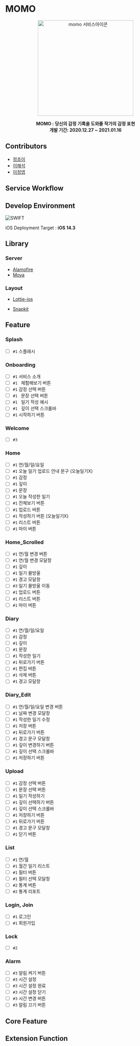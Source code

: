 # MOMO



<p align=center width=100%>
<img src="https://user-images.githubusercontent.com/28949235/103538540-b7981800-4ed9-11eb-83bb-4659c2378d83.png" alt="momo  서비스아이콘" width=300 />

</p><div align=center>

**MOMO : 당신의 감정 기록을 도와줄 작가의 감정 표현**<br>
**개발 기간: 2020.12.27 ~ 2021.01.16**

</div>

## Contributors

* [정초이](https://github.com/iamcho2)
* [이해석](https://github.com/haeseoklee)
* [이정엽](https://github.com/jeongyeob97)



## Service Workflow

## Develop Environment

![SWIFT](https://img.shields.io/static/v1?style=for-the-badge&logo=swift&message=SWIFT&label=&color=FA7343&labelColor=000000)

iOS Deployment Target : <b>iOS 14.3</b>

## Library

### Server

* [Alamofire](https://github.com/Alamofire/Alamofire)
* [Moya](https://github.com/Moya/Moya)

### Layout

* [Lottie-ios](https://github.com/airbnb/lottie-ios)

* [Snapkit](https://github.com/SnapKit/SnapKit)

## Feature

### Splash

- [ ] `#1` 스플래시

### Onboarding

- [ ] `#1` 서비스 소개
- [ ] `#1 ` 체험해보기 버튼
- [ ] `#1` 감정 선택 버튼
- [ ] `#1 ` 문장 선택 버튼
- [ ] `#1 ` 일기 작성 예시
- [ ] `#1 ` 깊이 선택 스크롤바
- [ ] `#1` 시작하기 버튼

### Welcome

- [ ] `#3` 

### Home

- [ ] `#1` 연/월/일/요일
- [ ] `#1` 오늘 일기 업로드 안내 문구 (오늘일기X)
- [ ] `#1` 감정
- [ ] `#1` 깊이
- [ ] `#1` 문장
- [ ] `#1` 오늘 작성한 일기
- [ ] `#1` 전체보기 버튼
- [ ] `#1` 업로드 버튼
- [ ] `#1` 작성하기 버튼 (오늘일기X)
- [ ] `#1` 리스트 버튼
- [ ] `#1` 마이 버튼

### Home_Scrolled

- [ ] `#1` 연/월 변경 버튼
- [ ] `#1` 연/월 변경 모달창
- [ ] `#1` 깊이
- [ ] `#1` 일기 물방울
- [ ] `#1` 경고 모달창
- [ ] `#3` 일기 물방울 이동
- [ ] `#1` 업로드 버튼
- [ ] `#1` 리스트 버튼
- [ ] `#1` 마이 버튼

### Diary

- [ ] `#1` 연/월/일/요일
- [ ] `#1` 감정
- [ ] `#1` 깊이
- [ ] `#1` 문장
- [ ] `#1` 작성한 일기
- [ ] `#1` 뒤로가기 버튼
- [ ] `#1` 편집 버튼
- [ ] `#1` 삭제 버튼
- [ ] `#1` 경고 모달창

### Diary_Edit

- [ ] `#1` 연/월/일/요일 변경 버튼
- [ ] `#1` 날짜 변경 모달창
- [ ] `#1` 작성한 일기 수정
- [ ] `#1` 저장 버튼
- [ ] `#1` 뒤로가기 버튼
- [ ] `#1` 경고 문구 모달창
- [ ] `#1` 깊이 변경하기 버튼
- [ ] `#1` 깊이 선택 스크롤바
- [ ] `#1` 저장하기 버튼

### Upload

- [ ] `#1` 감정 선택 버튼
- [ ] `#1` 문장 선택 버튼
- [ ] `#1` 일기 작성하기
- [ ] `#1` 깊이 선택하기 버튼
- [ ] `#1` 깊이 선택 스크롤바
- [ ] `#1` 저장하기 버튼
- [ ] `#1` 뒤로가기 버튼
- [ ] `#1` 경고 문구 모달창
- [ ] `#1` 닫기 버튼

### List

- [ ] `#1` 연/월
- [ ] `#1` 월간 일기 리스트
- [ ] `#1` 필터 버튼
- [ ] `#1` 필터 선택 모달창
- [ ] `#2` 통계 버튼
- [ ] `#2` 통계 리포트

### Login, Join

- [ ] `#1` 로그인
- [ ] `#1` 회원가입

### Lock

- [ ]  `#2` 

### Alarm

- [ ] `#3` 알림 켜기 버튼
- [ ] `#3` 시간 설정
- [ ] `#3` 시간 설정 완료
- [ ] `#3` 시간 설정 닫기
- [ ] `#3` 시간 변경 버튼
- [ ] `#3` 알림 끄기 버튼 

## Core Feature

## Extension Function

